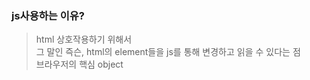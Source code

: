 ### js사용하는 이유?

 > html 상호작용하기 위해서 <br>
그 말인 즉슨, html의 element들을 js를 통해 변경하고 읽을 수 있다는 점 <br>
브라우저의 핵심 object 
